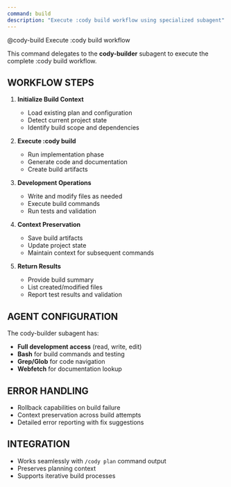 ```yaml
---
command: build
description: "Execute :cody build workflow using specialized subagent"
---
```


@cody-build Execute :cody build workflow

This command delegates to the **cody-builder** subagent to execute the complete :cody build workflow.

## WORKFLOW STEPS
1. **Initialize Build Context**
   - Load existing plan and configuration
   - Detect current project state
   - Identify build scope and dependencies

2. **Execute :cody build**
   - Run implementation phase
   - Generate code and documentation
   - Create build artifacts

3. **Development Operations**
   - Write and modify files as needed
   - Execute build commands
   - Run tests and validation

4. **Context Preservation**
   - Save build artifacts
   - Update project state
   - Maintain context for subsequent commands

5. **Return Results**
   - Provide build summary
   - List created/modified files
   - Report test results and validation

## AGENT CONFIGURATION
The cody-builder subagent has:
- **Full development access** (read, write, edit)
- **Bash** for build commands and testing
- **Grep/Glob** for code navigation
- **Webfetch** for documentation lookup

## ERROR HANDLING
- Rollback capabilities on build failure
- Context preservation across build attempts
- Detailed error reporting with fix suggestions

## INTEGRATION
- Works seamlessly with `/cody plan` command output
- Preserves planning context
- Supports iterative build processes